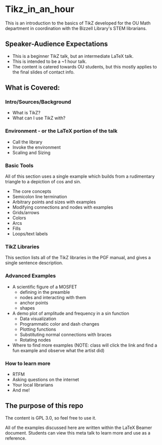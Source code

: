 # Tikz_in_an_hour

This is an introduction to the basics of TikZ developed for the OU Math department in coordination with the Bizzell Library's STEM librarians.

## Speaker-Audience Expectations

- This is a beginner TikZ talk, but an intermediate LaTeX talk.
- This is intended to be a ~1 hour talk.
- The content is catered towards OU students, but this mostly applies to the final slides of contact info.

## What is Covered:

### Intro/Sources/Background

- What is TikZ?
- What can I use TikZ with?

### Environment - or the LaTeX portion of the talk

- Call the library
- Invoke the environment
- Scaling and Sizing

### Basic Tools
All of this section uses a single example which builds from a rudimentary triangle to a depiction of cos and sin.

- The core concepts
- Semicolon line termination
- Arbitrary points and sizes with examples
- Modifying connections and nodes with examples
- Grids/arrows
- Colors
- Arcs
- Fills
- Loops/text labels

### TikZ Libraries

This section lists all of the TikZ libraries in the PGF manual, and gives a single sentence description.

### Advanced Examples

- A scientific figure of a MOSFET
  - defining in the preamble
  - nodes and interacting with them
  - anchor points
  - shapes
- A demo plot of amplitude and frequency in a sin function
  - Data visualization
  - Programmatic color and dash changes
  - Plotting functions
  - Substituting normal connections with braces
  - Rotating nodes
- Where to find more examples (NOTE: class will click the link and find a fun example and observe what the artist did)

### How to learn more

- RTFM
- Asking questions on the internet
- Your local librarians
- And me!


## The purpose of this repo

The content is GPL 3.0, so feel free to use it.

All of the examples discussed here are written within the LaTeX Beamer document.  Students can view this meta talk to learn more and use as a reference.
